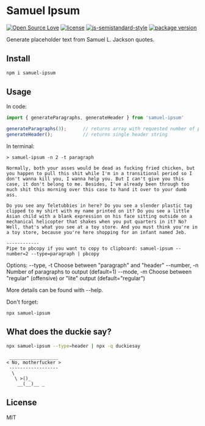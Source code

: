 # Samuel Ipsum
[![Open Source Love](https://badges.frapsoft.com/os/v1/open-source.svg?v=103)](https://github.com/ellerbrock/open-source-badges/)
[![license](https://img.shields.io/github/license/marinko-peso/shamus.svg)](https://github.com/marinko-peso/shamus/blob/master/LICENSE)
[![js-semistandard-style](https://img.shields.io/badge/code%20style-semistandard-brightgreen.svg)](https://github.com/Flet/semistandard)
[![package version](https://img.shields.io/npm/v/samuel-ipsum.svg)](https://npm.im/samuel-ipsum)

Generate placeholder text from Samuel L. Jackson quotes.

## Install

```sh
npm i samuel-ipsum
```

## Usage

In code:
```js
import { generateParagraphs, generateHeader } from 'samuel-ipsum'

generateParagraphs(3);      // returns array with requested number of paragraphs
generateHeader();           // returns single header string
```

In terminal:
```
> samuel-ipsum -n 2 -t paragraph

Normally, both your asses would be dead as fucking fried chicken, but you happen to pull this shit while I'm in a transitional period so I don't wanna kill you, I wanna help you. But I can't give you this case, it don't belong to me. Besides, I've already been through too much shit this morning over this case to hand it over to your dumb ass.

Do you see any Teletubbies in here? Do you see a slender plastic tag clipped to my shirt with my name printed on it? Do you see a little Asian child with a blank expression on his face sitting outside on a mechanical helicopter that shakes when you put quarters in it? No? Well, that's what you see at a toy store. And you must think you're in a toy store, because you're here shopping for an infant named Jeb.

------------
Pipe to pbcopy if you want to copy to clipboard: samuel-ipsum --number=2 --type=paragraph | pbcopy
```

Options:
  --type, -t    Choose between "paragraph" and "header"
  --number, -n  Number of paragraphs to output (default=1)
  --mode, -m    Choose between "regular" (offensive) or "lite" output
                (default="regular")

More details can be found with --help.

Don't forget:
```
npx samuel-ipsum
```

## What does the duckie say?

```sh
npx samuel-ipsum --type=header | npx -q duckiesay
```
```
 __________________
< No, motherfucker >
 ------------------
  \
   \ >()_
    __(__)__ _
```

## License

MIT
